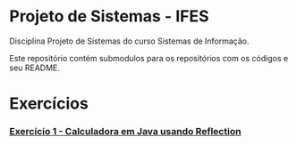 # Projeto de Sistemas - IFES
Disciplina Projeto de Sistemas do curso Sistemas de Informação.

Este repositório contém submodulos para os repositórios com os códigos e seu README.

# Exercícios

### <a href="https://github.com/bedrohenr/calculadora-reflection.git" target="_blank">Exercício 1 - Calculadora em Java usando Reflection</a>

